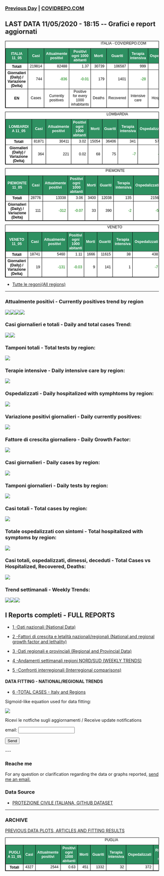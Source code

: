 <!-- start -->
### [Previous Day](/index_10_05.md) | <a href="https://marcelchiarello.github.io/showdata/">COVIDREPO.COM</a>
## LAST DATA 11/05/2020 - 18:15 -- Grafici e report aggiornati

<table style=" color:black; font-size:12; font-family:arial; text-align:center; " cellpadding="2.5" cellspacing="0" border="1" bordercolor="black" bgcolor="#FFFFFF">
<caption>ITALIA - COVIDREPO.COM</caption>
<tr style="color:#FFFFFF;background:#2E9061">
<th>ITALIA 11_05</th>
<th>Casi</th>
<th>Attualmente positivi</th>
<th>Positivi ogni 1000 abitanti</th>
<th>Morti</th>
<th>Guariti</th>
<th>Terapia intensiva</th>
<th>Ospedalizzati</th>
<th>Ricoverati con sintomi</th>
<th>Isolamento domiciliare</th>
<th>Tamponi</th>
</tr>
<tr>
<th>Totali</th>
<td align="right"> 219814</td>
<td align="right"> 82488</td>
<td align="right"> 1.37</td>
<td align="right"> 30739</td>
<td align="right"> 106587</td>
<td align="right"> 999</td>
<td align="right"> 14538</td>
<td align="right"> 13539</td>
<td align="right"> 67950</td>
<td align="right"> 2606652</td>
</tr>
<tr>
<th>Giornalieri (Daily) / Variazione (Delta)</th>
<td align="right"> 744</td>
<td align="right" style=" color:green; "> -836</td>
<td align="right" style=" color:green; "> -0.01</td>
<td align="right"> 179</td>
<td align="right"> 1401</td>
<td align="right" style=" color:green; "> -28</td>
<td align="right" style=" color:green; "> -107</td>
<td align="right" style=" color:green; "> -79</td>
<td align="right" style=" color:green; "> -729</td>
<td align="right"> 40740</td>
</tr>
<tr>
<th>EN</th>
<td>Cases</td>
<td>Currently positives</td>
<td>Positive for every 1000 inhabitants</td>
<td>Deaths</td>
<td>Recovered</td>
<td>Intensive care</td>
<td>Hospitalized</td>
<td>Hospitalized with symptoms</td>
<td>Home isolation</td>
<td>Tests</td>
</tr>
</table>

<table style=" color:black; font-size:12; font-family:arial; text-align:center; " cellpadding="2.5" cellspacing="0" border="1" bordercolor="black" bgcolor="#FFFFFF">
<caption>LOMBARDIA</caption>
<tr style="color:#FFFFFF;background:#2E9061">
<th>LOMBARDIA 11_05</th>
<th>Casi</th>
<th>Attualmente positivi</th>
<th>Positivi ogni 1000 abitanti</th>
<th>Morti</th>
<th>Guariti</th>
<th>Terapia intensiva</th>
<th>Ospedalizzati</th>
<th>Ricoverati con sintomi</th>
<th>Isolamento domiciliare</th>
<th>Tamponi</th>
</tr>
<tr>
<th>Totali</th>
<td align="right"> 81871</td>
<td align="right"> 30411</td>
<td align="right"> 3.02</td>
<td align="right"> 15054</td>
<td align="right"> 36406</td>
<td align="right"> 341</td>
<td align="right"> 5738</td>
<td align="right"> 5397</td>
<td align="right"> 24673</td>
<td align="right"> 492642</td>
</tr>
<tr>
<th>Giornalieri (Daily) / Variazione (Delta)</th>
<td align="right"> 364</td>
<td align="right"> 221</td>
<td align="right"> 0.02</td>
<td align="right"> 68</td>
<td align="right"> 75</td>
<td align="right" style=" color:green; "> -7</td>
<td align="right" style=" color:green; "> -38</td>
<td align="right" style=" color:green; "> -31</td>
<td align="right"> 259</td>
<td align="right"> 7508</td>
</tr>
</table>

<table style=" color:black; font-size:12; font-family:arial; text-align:center; " cellpadding="2.5" cellspacing="0" border="1" bordercolor="black" bgcolor="#FFFFFF">
<caption>PIEMONTE</caption>
<tr style="color:#FFFFFF;background:#2E9061">
<th>PIEMONTE 11_05</th>
<th>Casi</th>
<th>Attualmente positivi</th>
<th>Positivi ogni 1000 abitanti</th>
<th>Morti</th>
<th>Guariti</th>
<th>Terapia intensiva</th>
<th>Ospedalizzati</th>
<th>Ricoverati con sintomi</th>
<th>Isolamento domiciliare</th>
<th>Tamponi</th>
</tr>
<tr>
<th>Totali</th>
<td align="right"> 28776</td>
<td align="right"> 13338</td>
<td align="right"> 3.06</td>
<td align="right"> 3400</td>
<td align="right"> 12038</td>
<td align="right"> 135</td>
<td align="right"> 2156</td>
<td align="right"> 2021</td>
<td align="right"> 11182</td>
<td align="right"> 213783</td>
</tr>
<tr>
<th>Giornalieri (Daily) / Variazione (Delta)</th>
<td align="right"> 111</td>
<td align="right" style=" color:green; "> -312</td>
<td align="right" style=" color:green; "> -0.07</td>
<td align="right"> 33</td>
<td align="right"> 390</td>
<td align="right" style=" color:green; "> -2</td>
<td align="right" style=" color:green; "> -5</td>
<td align="right" style=" color:green; "> -3</td>
<td align="right" style=" color:green; "> -307</td>
<td align="right"> 3413</td>
</tr>
</table>

<table style=" color:black; font-size:12; font-family:arial; text-align:center; " cellpadding="2.5" cellspacing="0" border="1" bordercolor="black" bgcolor="#FFFFFF">
<caption>VENETO</caption>
<tr style="color:#FFFFFF;background:#2E9061">
<th>VENETO 11_05</th>
<th>Casi</th>
<th>Attualmente positivi</th>
<th>Positivi ogni 1000 abitanti</th>
<th>Morti</th>
<th>Guariti</th>
<th>Terapia intensiva</th>
<th>Ospedalizzati</th>
<th>Ricoverati con sintomi</th>
<th>Isolamento domiciliare</th>
<th>Tamponi</th>
</tr>
<tr>
<th>Totali</th>
<td align="right"> 18741</td>
<td align="right"> 5460</td>
<td align="right"> 1.11</td>
<td align="right"> 1666</td>
<td align="right"> 11615</td>
<td align="right"> 38</td>
<td align="right"> 438</td>
<td align="right"> 400</td>
<td align="right"> 5022</td>
<td align="right"> 445905</td>
</tr>
<tr>
<th>Giornalieri (Daily) / Variazione (Delta)</th>
<td align="right"> 19</td>
<td align="right" style=" color:green; "> -131</td>
<td align="right" style=" color:green; "> -0.03</td>
<td align="right"> 9</td>
<td align="right"> 141</td>
<td align="right"> 1</td>
<td align="right" style=" color:green; "> -7</td>
<td align="right" style=" color:green; "> -8</td>
<td align="right" style=" color:green; "> -124</td>
<td align="right"> 6383</td>
</tr>
</table>

<table style=" color:black; font-size:12; font-family:arial; text-align:center; " cellpadding="2.5" cellspacing="0" border="1" bordercolor="black" bgcolor="#FFFFFF">
<caption>PUGLIA</caption>
<tr style="color:#FFFFFF;background:#2E9061">
<th>PUGLIA 11_05</th>
<th>Casi</th>
<th>Attualmente positivi</th>
<th>Positivi ogni 1000 abitanti</th>
<th>Morti</th>
<th>Guariti</th>
<th>Terapia intensiva</th>
<th>Ospedalizzati</th>
<th>Ricoverati con sintomi</th>
<th>Isolamento domiciliare</th>
<th>Tamponi</th>
</tr>
<tr>
<th>Totali</th>
<td align="right"> 4327</td>
<td align="right"> 2544</td>
<td align="right"> 0.63</td>
<td align="right"> 451</td>
<td align="right"> 1332</td>
<td align="right"> 32</td>
<td align="right"> 372</td>
<td align="right"> 340</td>
<td align="right"> 2172</td>


- [Tutte le regoni(All regions)](/Tables/regionsTable_11_05.md)

---

### Attualmente positivi - Currently positives trend by region
<img src="https://covidrepo.com/RUN_11_05/RUN4/RUN_INTEREGION_16.png">
<img src="https://covidrepo.com/RUN_11_05/RUN4/RUN_INTEREGION_17.png">
<img src="https://covidrepo.com/RUN_11_05/RUN4/RUN_INTEREGION_18.png">

<img src="https://marcelchiarello.github.io/showdata/RUN_11_05/RUN0/RUN_DATA_ITALIA_01.png">

### Casi giornalieri e totali - Daily and total cases Trend:
<img src="https://marcelchiarello.github.io/showdata/RUN_11_05/RUN1/RUN_DATA_FIT_TOTAL_CASES_ITALY_REGIONS_01.png">
<img src="https://marcelchiarello.github.io/showdata/RUN_11_05/RUN1/RUN_DATA_FIT_TOTAL_CASES_ITALY_REGIONS_02.png">

### Tamponi totali - Total tests by region:
<img src="https://marcelchiarello.github.io/showdata/RUN_11_05/RUN4/RUN_INTEREGION_02.png">

### Terapie intensive - Daily intensive care by region:
<img src="https://marcelchiarello.github.io/showdata/RUN_11_05/RUN4/RUN_INTEREGION_13.png">

### Ospedalizzati - Daily hospitalized with symphtoms by region:
<img src="https://marcelchiarello.github.io/showdata/RUN_11_05/RUN4/RUN_INTEREGION_14.png">

### Variazione positivi giornalieri - Daily currently positives:
<img src="https://marcelchiarello.github.io/showdata/RUN_11_05/RUN4/RUN_INTEREGION_15.png">

### Fattore di crescita giornaliero - Daily Growth Factor:
<img src="https://marcelchiarello.github.io/showdata/RUN_11_05/RUN6/RUN_FACTORS_01.png">

### Casi giornalieri - Daily cases by region:
<img src="https://marcelchiarello.github.io/showdata/RUN_11_05/RUN4/RUN_INTEREGION_11.png">

### Tamponi giornalieri - Daily tests by region:
<img src="https://marcelchiarello.github.io/showdata/RUN_11_05/RUN4/RUN_INTEREGION_12.png">

### Casi totali - Total cases by region:
<img src="https://marcelchiarello.github.io/showdata/RUN_11_05/RUN4/RUN_INTEREGION_01.png">

### Totale ospedalizzati con sintomi - Total hospitalized with symptoms by region:
<img src="https://marcelchiarello.github.io/showdata/RUN_11_05/RUN4/RUN_INTEREGION_05.png">

### Casi totali, ospedalizzati, dimessi, deceduti - Total Cases vs Hospitalized, Recovered, Deaths:
<img src="https://marcelchiarello.github.io/showdata/RUN_11_05/RUN0/RUN_DATA_ITALIA_02.png">

### Trend settimanali - Weekly Trends:
<img src="https://marcelchiarello.github.io/showdata/RUN_11_05/RUN5/RUN_NEWTRENDS_01.png">
<img src="https://marcelchiarello.github.io/showdata/RUN_11_05/RUN5/RUN_NEWTRENDS_02.png">
<img src="https://marcelchiarello.github.io/showdata/RUN_11_05/RUN5/RUN_NEWTRENDS_03.png">

## I Reports completi - FULL REPORTS

- [1 -Dati nazionali (National Data)](/RUN_11_05/RUN0/RUN.html)

- [2 -Fattori di crescita e letalità nazionali/regionali (National and regional growth factor and lethality)](/RUN_11_05/RUN6/RUN.html)

- [3 -Dati regionali e provinciali (Regional and Provincial Data)](/RUN_11_05/RUN2/RUN.html)

- [4 -Andamenti settimanali regioni NORD/SUD (WEEKLY TRENDS)](/RUN_11_05/RUN5/RUN.html)

- [5 -Confronti interregionali (Interregional comparisons)](/RUN_11_05/RUN4/RUN.html)

#### DATA FITTING - NATIONAL/REGIONAL TRENDS

- [6 -TOTAL CASES - Italy and Regions](/RUN_11_05/RUN1/RUN.html)

Sigmoid-like equation used for data fitting:

<img src="https://latex.codecogs.com/svg.latex?Sig = \frac{a}{e^{b(x+c)} + a_1e^{b_1(x+c_1)} - d}" border="0"/>

Ricevi le notfiche sugli aggiornamenti / Receive update notifications
<form
action="https://formspree.io/mgenvwep"
method="POST"
>
<label>
email:
<input type="text" name="_replyto">
</label>

<!-- your other form fields go here -->

<button type="submit">Send</button>
</form>
---

### Reache me

For any question or clarification regarding the data or graphs reported, <a href="mailto:marcello.chiarello@outlook.com">send me an email.</a>



### Data Source

- [PROTEZIONE CIVILE ITALIANA, GITHUB DATASET](https://github.com/pcm-dpc/COVID-19)

---

### ARCHIVE
[PREVIOUS DATA,PLOTS, ARTICLES AND FITTING RESULTS](/archive.md)
